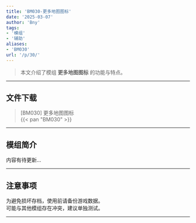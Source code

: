 ```yaml
---
title: 'BM030-更多地图图标'
date: '2025-03-07'
author: 'Bny'
tags:
- '模组'
- '辅助'
aliases:
- 'BM030'
url: '/p/30/'
---
```


> 本文介绍了模组 **更多地图图标** 的功能与特点。

---

## 文件下载

> [BM030] 更多地图图标  
{{< pan "BM030" >}}  

---

## 模组简介

>  
内容有待更新...  

---

## 注意事项

>  
为避免损坏存档，使用前请备份游戏数据。  
可能与其他模组存在冲突，建议单独测试。  

---

